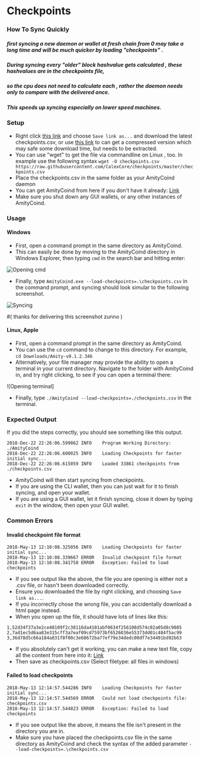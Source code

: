 # Checkpoints
### How To Sync Quickly
##### first syncing a new daemon or wallet at fresh chain from 0 may take a long time and will be much quicker by loading "checkpoints" .
##### During syncing  every "older" block hashvalue gets calculated , these hashvalues are in the checkpoints file, 
##### so the cpu does not need to calculate each , rather the daemon needs only to compare with the delivered once.
##### This speeds up syncing especially on lower speed machines. 

### Setup

- Right click [this link](https://github.com/CalexCore/checkpoints/blob/master/checkpoints.csv) and choose `Save link as...` 
and download the latest checkpoints.csv, or use [this link](https://github.com/CalexCore/checkpoints/blob/master/checkpoints.tar.gz) 
to can get a compressed version which may safe some download time, but needs to be extracted.
- You can use "wget" to get the file via commandline on Linux , too. In example use the following syntax 
` wget -O checkpoints.csv https://raw.githubusercontent.com/CalexCore/checkpoints/master/checkpoints.csv `
- Place the checkpoints.csv in the same folder as your AmityCoind daemon
- You can get AmityCoind from here if you don't have it already: [Link](https://github.com/CalexCore/AmityCoin/releases)
- Make sure you shut down any GUI wallets, or any other instances of AmityCoind.

### Usage

#### Windows

- First, open a command prompt in the same directory as AmityCoind.
- This can easily be done by moving to the AmityCoind directory in Windows Explorer, then typing `cmd` in the search bar and hitting enter:

![Opening cmd](https://i.imgur.com/Ua2mfah.jpg)
- Finally, type `AmityCoind.exe --load-checkpoints=.\checkpoints.csv` in the command prompt, 
and syncing should look simular to the following screenshot.

![Syncing](https://i.imgur.com/SfvXoF0.png) 

#( thanks for delivering this screenshot zunno )

#### Linux, Apple

- First, open a command prompt in the same directory as AmityCoind.
- You can use the `cd` command to change to this directory. For example, `cd Downloads/Amity-v0.1.2.346`
- Alternatively, your file manager may provide the ability to open a terminal in your current directory. Navigate to the folder with AmityCoind in, and try right clicking, to see if you can open a terminal there:

![Opening terminal]

- Finally, type `./AmityCoind --load-checkpoints=./checkpoints.csv` in the terminal.

### Expected Output

If you did the steps correctly, you should see something like this output.

```
2018-Dec-22 22:26:06.599862 INFO    Program Working Directory: ./AmityCoind
2018-Dec-22 22:26:06.600025 INFO    Loading Checkpoints for faster initial sync...
2018-Dec-22 22:26:06.615059 INFO    Loaded 33861 checkpoints from ./checkpoints.csv
```

- AmityCoind will then start syncing from checkpoints.
- If you are using the CLI wallet, then you can just wait for it to finish syncing, and open your wallet.
- If you are using a GUI wallet, let it finish syncing, close it down by typing `exit` in the window, then open your GUI wallet.

### Common Errors

#### Invalid checkpoint file format

```
2018-May-13 12:10:08.325056 INFO    Loading Checkpoints for faster initial sync...
2018-May-13 12:10:08.339667 ERROR   Invalid checkpoint file format
2018-May-13 12:10:08.341758 ERROR   Exception: Failed to load checkpoints
```

- If you see output like the above, the file you are opening is either not a .csv file, or hasn't been downloaded correctly.
- Ensure you downloaded the file by right clicking, and choosing `Save link as...`.
- If you incorrectly chose the wrong file, you can accidentally  download a html page instead.
- When you open up the file, it should have lots of lines like this:

```
1,52d34f37a3e2ce48109f2c38116da4101abf0634f256108d574c02a05d8c9085
2,7ad1ec5d6aa83e315cff3a7eaf09cd75973bf6526036e55373dd01c484f5ac99
3,36d78d5c66a184a831f8f00c3e68672ba77ef79e34dedc00df7e34491bd92b63
```

- If you absolutely can't get it working, you can make a new text file, copy all the content from here into it: [Link](https://raw.githubusercontent.com/CalexCore/checkpoints/master/checkpoints.csv)
- Then save as checkpoints.csv (Select filetype: all files in windows)

#### Failed to load checkpoints

```
2018-May-13 12:14:57.544286 INFO    Loading Checkpoints for faster initial sync...
2018-May-13 12:14:57.544569 ERROR   Could not load checkpoints file: checkpoints.csv
2018-May-13 12:14:57.544823 ERROR   Exception: Failed to load checkpoints
```

- If you see output like the above, it means the file isn't present in the directory you are in.
- Make sure you have placed the checkpoints.csv file in the same directory as AmityCoind and check the syntax of the added parameter 
`--load-checkpoints=.\checkpoints.csv`
